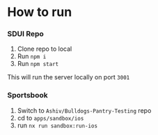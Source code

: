 # How to run

### SDUI Repo
1. Clone repo to local
2. Run `npm i`
3. Run `npm start`
   
This will run the server locally on port `3001`

### Sportsbook
1. Switch to `Ashiv/Bulldogs-Pantry-Testing` repo
2. cd to `apps/sandbox/ios`
3. run `nx run sandbox:run-ios`
